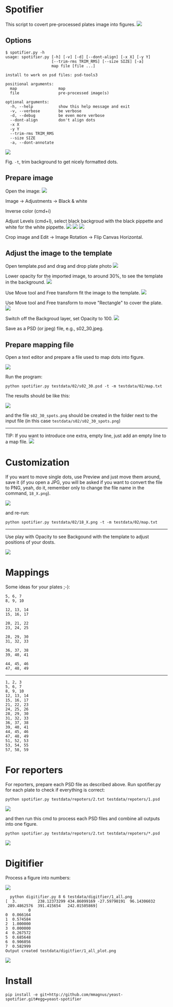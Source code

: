 # Spotifier

This script to covert pre-processed plates image into figures.
![](imgs/yWwr8DqnXT.gif)

## Options

    $ spotifier.py -h
    usage: spotifier.py [-h] [-v] [-d] [--dont-align] [-x X] [-y Y]
                        [--trim-rms TRIM_RMS] [--size SIZE] [-a]
                        map file [file ...]

    install to work on psd files: psd-tools3

    positional arguments:
      map                  map
      file                 pre-processed image(s)

    optional arguments:
      -h, --help           show this help message and exit
      -v, --verbose        be verbose
      -d, --debug          be even more verbose
      --dont-align         don't align dots
      -x X
      -y Y
      --trim-rms TRIM_RMS
      --size SIZE
      -a, --dont-annotate

![](imgs/jyvsjrgxpe.gif)

Fig. `-t`,  trim background to get nicely formatted dots.

## Prepare image
Open the image:
![](imgs/f1.jpeg)

Image -> Adjustments -> Black & white

Inverse color (cmd+i) 

Adjust Levels (cmd+l), select black backgroud with the black pippette and white for the white pippette.
![](imgs/f2.jpeg)
![](imgs/f3.jpeg)
![](imgs/f4.jpeg)

Crop image and Edit -> Image Rotation -> Flip Canvas Horizontal.

## Adjust the image to the template
Open template.psd and drag and drop plate photo
![](imgs/f5.jpeg)

Lower opacity for the imported image, to around 30%, to see the template in the background.
![](imgs/f6.jpeg)

Use Move tool and Free transform fit the image to the template.
![](imgs/f7.jpeg)

Use Move tool and Free transform to move "Rectangle" to cover the plate.
![](imgs/f8.jpeg)

Switch off the Backgroud layer, set Opacity to 100.
![](imgs/f9.jpeg)

Save as a PSD (or jpeg) file, e.g., s02_30.jpeg.

## Prepare mapping file
Open a text editor and prepare a file used to map dots into figure. 

![](imgs/f10.jpeg)

Run the program:

    python spotifier.py testdata/02/s02_30.psd -t -m testdata/02/map.txt

The results should be like this:

![](imgs/f11.jpeg)

and the file `s02_30_spots.png` should be created in the folder next to the input file (in this case `testdata/s02/s02_30_spots.png`)

-------------------------------------------------------------------------------

TIP: If you want to introduce one extra, empty line, just add an empty line to a map file.
![](imgs/map_empty.jpeg)

# Customization

If you want to move single dots, use Preview and just move them around, save it (if you open a JPG, you will be asked if you want to convert the file to PNG, yeah, do it, remember only to change the file name in the command, `18_X.png`).

![](imgs/fix.jpeg)

and re-run:

	python spotifier.py testdata/02/18_X.png -t -m testdata/02/map.txt

-------------------------------------------------------------------------------

Use play with Opacity to see Backgound with the template to adjust positions of your dosts.

![](imgs/opacity.jpeg)

# Mappings
Some ideas for your plates ;-):

    5, 6, 7
    8, 9, 10

    12, 13, 14
    15, 16, 17

    20, 21, 22
    23, 24, 25

    28, 29, 30
    31, 32, 33

    36, 37, 38
    39, 40, 41

    44, 45, 46
    47, 48, 49
    
-------------------------------------------------------------------------------

    1, 2, 3
    5, 6, 7
    8, 9, 10
    12, 13, 14
    15, 16, 17
    21, 22, 23
    24, 25, 26
    28, 29, 30
    31, 32, 33
    36, 37, 38
    39, 40, 41
    44, 45, 46
    47, 48, 49
    51, 52, 53
    53, 54, 55
    57, 58, 59

# For reporters
For reporters, prepare each PSD file as described above. Run spotifier.py for each plate to check if everything is correct:

    python spotifier.py testdata/repoters/2.txt testdata/repoters/1.psd

![](imgs/reporter1.jpeg)

and then run this cmd to process each PSD files and combine all outputs into one figure.

    python spotifier.py testdata/repoters/2.txt testdata/repoters/*.psd

![](imgs/reporter2.jpeg)

# Digitifier
Process a figure into numbers:

![](imgs/1_all.jpeg)

      python digitifier.py 8 6 testdata/digitfier/1_all.png
    [  3.         238.12373299 434.86099169 -27.59790191  96.14306032
     289.4862576  391.415654   242.01505869]
              0
    0  0.066164
    1  0.574584
    2  1.000000
    3  0.000000
    4  0.267572
    5  0.685648
    6  0.906056
    7  0.582999
    Output created testdata/digitfier/1_all_plot.png

![](imgs/1_all_plot.png)
    
# Install

    pip install -e git+http://github.com/mmagnus/yeast-spotifier.git#egg=yeast-spotifier
